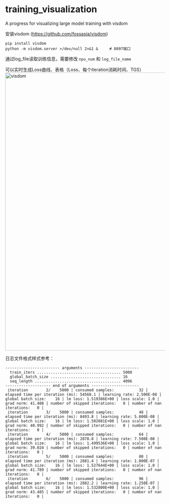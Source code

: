 # training_visualization
A progress for visualizing large model training with visdom

安装visdom (https://github.com/fossasia/visdom)

```{shell}
pip install visdom
python -m visdom.server >/dev/null 2>&1 &     # 8097端口
```

通过log_file读取训练信息，需要修改 `npu_num` 和 `log_file_name`

可以实时生成Loss曲线、表格（Loss、每个iteration消耗时间、TGS）
<img width="878" alt="visdom" src="https://github.com/user-attachments/assets/2c68bb29-136f-4829-a4e6-82a7fc6100b9">

日志文件格式样式参考：
```
------------------------ arguments ------------------------
  train_iters ..................................... 5000
  global_batch_size ............................... 16
  seq_length ...................................... 4096
-------------------- end of arguments ---------------------
 iteration        2/    5000 | consumed samples:           32 | elapsed time per iteration (ms): 54568.1 | learning rate: 2.500E-08 | global batch size:    16 | lm loss: 1.519366E+00 | loss scale: 1.0 | grad norm: 41.408 | number of skipped iterations:   0 | number of nan iterations:   0 |
 iteration        3/    5000 | consumed samples:           48 | elapsed time per iteration (ms): 8493.8 | learning rate: 5.000E-08 | global batch size:    16 | lm loss: 1.502081E+00 | loss scale: 1.0 | grad norm: 40.992 | number of skipped iterations:   0 | number of nan iterations:   0 |
 iteration        4/    5000 | consumed samples:           64 | elapsed time per iteration (ms): 2878.8 | learning rate: 7.500E-08 | global batch size:    16 | lm loss: 1.499536E+00 | loss scale: 1.0 | grad norm: 39.024 | number of skipped iterations:   0 | number of nan iterations:   0 |
 iteration        5/    5000 | consumed samples:           80 | elapsed time per iteration (ms): 2881.4 | learning rate: 1.000E-07 | global batch size:    16 | lm loss: 1.527644E+00 | loss scale: 1.0 | grad norm: 41.789 | number of skipped iterations:   0 | number of nan iterations:   0 |
 iteration        6/    5000 | consumed samples:           96 | elapsed time per iteration (ms): 2882.2 | learning rate: 1.250E-07 | global batch size:    16 | lm loss: 1.532800E+00 | loss scale: 1.0 | grad norm: 43.485 | number of skipped iterations:   0 | number of nan iterations:   0 |
```
